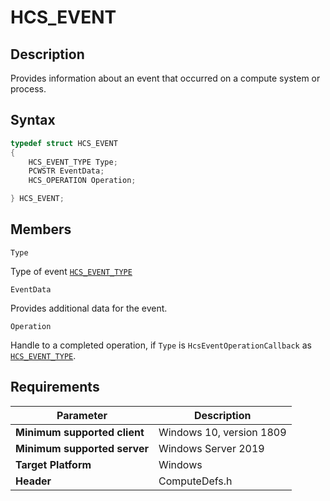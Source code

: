 # HCS_EVENT

## Description

Provides information about an event that occurred on a compute system or process.

## Syntax

```cpp
typedef struct HCS_EVENT
{
    HCS_EVENT_TYPE Type;
    PCWSTR EventData;
    HCS_OPERATION Operation;

} HCS_EVENT;
```

## Members


`Type`

Type of event [`HCS_EVENT_TYPE`](./HCS_EVENT_TYPE.md)

`EventData`

Provides additional data for the event.

`Operation`

Handle to a completed operation, if `Type` is `HcsEventOperationCallback` as [`HCS_EVENT_TYPE`](./HCS_EVENT_TYPE.md).


## Requirements

|Parameter|Description|
|---|---|
| **Minimum supported client** | Windows 10, version 1809 |
| **Minimum supported server** | Windows Server 2019 |
| **Target Platform** | Windows |
| **Header** | ComputeDefs.h |
